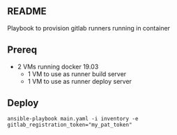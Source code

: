 ## README

Playbook to provision gitlab runners running in container

## Prereq 

- 2 VMs running docker 19.03 
  - 1 VM to use as runner build server
  - 1 VM to use as runner deploy server

## Deploy 

```shell
ansible-playbook main.yaml -i inventory -e gitlab_registration_token="my_pat_token"
```
